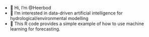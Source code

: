 - 👋 Hi, I’m @Heerbod
- 👀 I’m interested in data-driven artificial intelligence for hydrological/environmental modelling
- 🌱 This R code provides a simple example of how to use machine learning for forecasting. 

<!---
HeerbodJ/HeerbodJ is a ✨ special ✨ repository because its `README.md` (this file) appears on your GitHub profile.
You can click the Preview link to take a look at your changes.
--->
